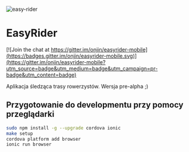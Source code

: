 ![easy-rider](https://raw.githubusercontent.com/onjin/easyrider-mobile/master/resources/icon.png)

# EasyRider

[![Join the chat at https://gitter.im/onjin/easyrider-mobile](https://badges.gitter.im/onjin/easyrider-mobile.svg)](https://gitter.im/onjin/easyrider-mobile?utm_source=badge&utm_medium=badge&utm_campaign=pr-badge&utm_content=badge)

Aplikacja śledząca trasy rowerzystów. Wersja pre-alpha ;)

## Przygotowanie do developmentu przy pomocy przeglądarki

```bash
sudo npm install -g --upgrade cordova ionic
make setup
cordova platform add browser
ionic run browser
```
